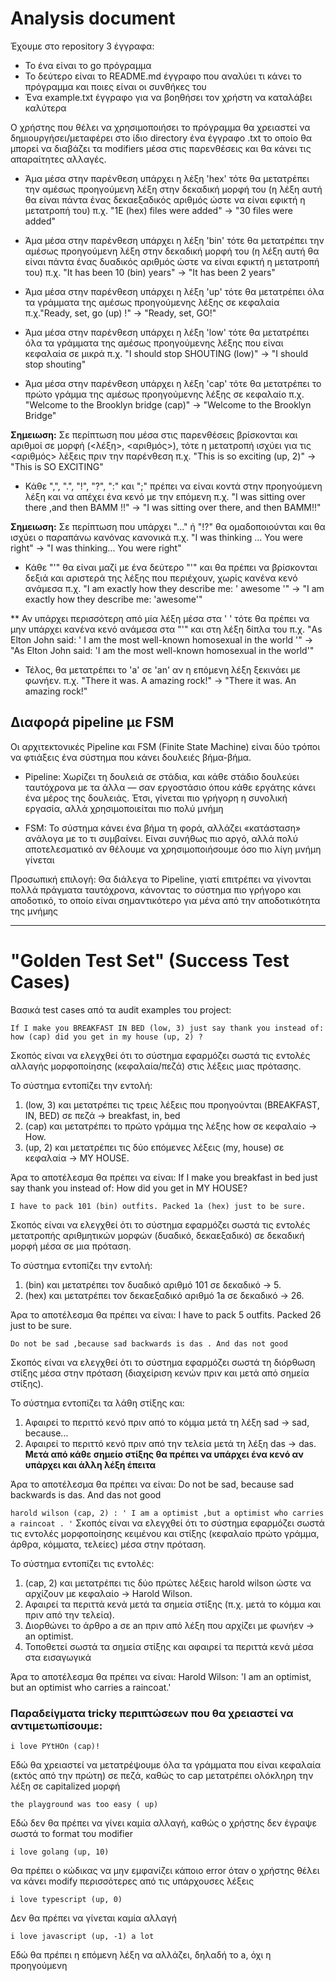 # Analysis document

Έχουμε στο repository 3 έγγραφα:
- Το ένα είναι το go πρόγραμμα
- Το δεύτερο είναι το README.md έγγραφο που αναλύει τι κάνει το πρόγραμμα και ποιες
είναι οι συνθήκες του
- Ένα example.txt έγγραφο για να βοηθήσει τον χρήστη να καταλάβει καλύτερα

Ο χρήστης που θέλει να χρησιμοποιήσει το πρόγραμμα θα χρειαστεί να
δημιουργήσει/μεταφέρει στο ίδιο directory ένα
έγγραφο .txt το οποίο θα μπορεί να διαβάζει τα modifiers μέσα στις παρενθέσεις και θα
κάνει τις απαραίτητες αλλαγές.

- Άμα μέσα στην παρένθεση υπάρχει η λέξη 'hex' τότε θα μετατρέπει την αμέσως
προηγούμενη λέξη στην δεκαδική μορφή του (η λέξη αυτή θα είναι πάντα ένας δεκαεξαδικός
αριθμός ώστε να είναι εφικτή η μετατροπή του)
π.χ. "1E (hex) files were added" -> "30 files were added"

- Άμα μέσα στην παρένθεση υπάρχει η λέξη 'bin' τότε θα μετατρέπει την αμέσως
προηγούμενη λέξη στην δεκαδική μορφή του (η λέξη αυτή θα είναι πάντα ένας δυαδικός αριθμός ώστε να είναι εφικτή η μετατροπή του)
π.χ. "It has been 10 (bin) years" -> "It has been 2 years"

- Άμα μέσα στην παρένθεση υπάρχει η λέξη 'up' τότε θα μετατρέπει όλα τα γράμματα της
αμέσως προηγούμενης λέξης σε κεφαλαία
π.χ."Ready, set, go (up) !" -> "Ready, set, GO!"

- Άμα μέσα στην παρένθεση υπάρχει η λέξη 'low' τότε θα μετατρέπει όλα τα γράμματα της
αμέσως προηγούμενης λέξης που είναι κεφαλαία σε μικρά
π.χ. "I should stop SHOUTING (low)" -> "I should stop shouting"

- Άμα μέσα στην παρένθεση υπάρχει η λέξη 'cap' τότε θα μετατρέπει το πρώτο γράμμα της
αμέσως προηγούμενης λέξης σε κεφαλαίο
π.χ. "Welcome to the Brooklyn bridge (cap)" -> "Welcome to the Brooklyn Bridge"

**Σημειωση:** Σε περίπτωση που μέσα στις παρενθέσεις βρίσκονται και αριθμοί σε
μορφή (<λέξη>, <αριθμός>), τότε η μετατροπή ισχύει για τις <αριθμός> λέξεις
πριν την παρένθεση
π.χ. "This is so exciting (up, 2)" -> "This is SO EXCITING"

- Κάθε ",", ".", "!", "?", ":" και ";" πρέπει να είναι κοντά στην προηγούμενη λέξη και
να απέχει ένα κενό με την επόμενη
π.χ. "I was sitting over there ,and then BAMM !!" -> "I was sitting over there, and then BAMM!!"

**Σημειωση:** Σε περίπτωση που υπάρχει "..." ή "!?" θα ομαδοποιούνται και θα ισχύει ο παραπάνω
κανόνας κανονικά
π.χ. "I was thinking ... You were right" -> "I was thinking... You were right"

- Κάθε "'" θα είναι μαζί με ένα δεύτερο "'" και θα πρέπει να βρίσκονται δεξιά και αριστερά
της λέξης που περιέχουν, χωρίς κανένα κενό ανάμεσα
π.χ. "I am exactly how they describe me: ' awesome '" -> "I am exactly how they describe me: 'awesome'"

** Αν υπάρχει περισσότερη από μία λέξη μέσα στα ' ' τότε θα πρέπει να μην υπάρχει κανένα
κενό ανάμεσα στα "'" και στη λέξη δίπλα του
π.χ. "As Elton John said: ' I am the most well-known homosexual in the world '" -> "As Elton John said: 'I am the most well-known homosexual in the world'"

- Τέλος, θα μετατρέπει το 'a' σε 'an' αν η επόμενη λέξη ξεκινάει με φωνήεν.
π.χ. "There it was. A amazing rock!" -> "There it was. An amazing rock!"

## Διαφορά pipeline με FSM

Οι αρχιτεκτονικές Pipeline και FSM (Finite State Machine) είναι δύο τρόποι να φτιάξεις ένα σύστημα που κάνει δουλειές βήμα-βήμα.

- Pipeline: Χωρίζει τη δουλειά σε στάδια, και κάθε στάδιο δουλεύει ταυτόχρονα με τα άλλα — σαν εργοστάσιο όπου κάθε εργάτης κάνει ένα μέρος της δουλειάς.
Έτσι, γίνεται πιο γρήγορη η συνολική εργασία, αλλά χρησιμοποιείται πιο πολύ μνήμη

- FSM: Το σύστημα κάνει ένα βήμα τη φορά, αλλάζει «κατάσταση» ανάλογα με το τι συμβαίνει. Είναι συνήθως πιο αργό, αλλά πολύ αποτελεσματικό αν θέλουμε να
χρησιμοποιήσουμε όσο πιο λίγη μνήμη γίνεται

Προσωπική επιλογή: Θα διάλεγα το Pipeline, γιατί επιτρέπει να γίνονται πολλά πράγματα ταυτόχρονα, κάνοντας το σύστημα πιο γρήγορο και αποδοτικό, το οποίο είναι
σημαντικότερο για μένα από την αποδοτικότητα της μνήμης

---------------------------------------------------------------------------------------------------------------------------------------------------------------------

# "Golden Test Set" (Success Test Cases)

Βασικά test cases από τα audit examples του project:

```If I make you BREAKFAST IN BED (low, 3) just say thank you instead of: how (cap) did you get in my house (up, 2) ?```

Σκοπός είναι να ελεγχθεί ότι το σύστημα εφαρμόζει σωστά τις εντολές αλλαγής μορφοποίησης (κεφαλαία/πεζά)
στις λέξεις μιας πρότασης.

Το σύστημα εντοπίζει την εντολή:
1) (low, 3) και μετατρέπει τις τρεις λέξεις που προηγούνται (BREAKFAST, IN, BED) σε πεζά -> breakfast, in, bed
2) (cap) και μετατρέπει το πρώτο γράμμα της λέξης how σε κεφαλαίο -> How.
3) (up, 2) και μετατρέπει τις δύο επόμενες λέξεις (my, house) σε κεφαλαία -> MY HOUSE.

Άρα το αποτέλεσμα θα πρέπει να είναι:
If I make you breakfast in bed just say thank you instead of: How did you get in MY HOUSE?

```I have to pack 101 (bin) outfits. Packed 1a (hex) just to be sure.```

Σκοπός είναι να ελεγχθεί ότι το σύστημα εφαρμόζει σωστά τις εντολές μετατροπής
αριθμητικών μορφών (δυαδικό, δεκαεξαδικό) σε δεκαδική μορφή μέσα σε μια πρόταση.

Το σύστημα εντοπίζει την εντολή:
1) (bin) και μετατρέπει τον δυαδικό αριθμό 101 σε δεκαδικό → 5.
2) (hex) και μετατρέπει τον δεκαεξαδικό αριθμό 1a σε δεκαδικό → 26.

Άρα το αποτέλεσμα θα πρέπει να είναι:
I have to pack 5 outfits. Packed 26 just to be sure.

```Do not be sad ,because sad backwards is das . And das not good```

Σκοπός είναι να ελεγχθεί ότι το σύστημα εφαρμόζει σωστά τη διόρθωση στίξης μέσα
στην πρόταση (διαχείριση κενών πριν και μετά από σημεία στίξης).

Το σύστημα εντοπίζει τα λάθη στίξης και:
1) Αφαιρεί το περιττό κενό πριν από το κόμμα μετά τη λέξη sad → sad, because...
2) Αφαιρεί το περιττό κενό πριν από την τελεία μετά τη λέξη das → das.
**Μετά από κάθε σημείο στίξης θα πρέπει να υπάρχει ένα κενό αν υπάρχει και άλλη λέξη έπειτα**

Άρα το αποτέλεσμα θα πρέπει να είναι:
Do not be sad, because sad backwards is das. And das not good

```harold wilson (cap, 2) : ' I am a optimist ,but a optimist who carries a raincoat . '```
Σκοπός είναι να ελεγχθεί ότι το σύστημα εφαρμόζει σωστά τις εντολές μορφοποίησης κειμένου
και στίξης (κεφαλαίο πρώτο γράμμα, άρθρα, κόμματα, τελείες) μέσα στην πρόταση.

Το σύστημα εντοπίζει τις εντολές:
1) (cap, 2) και μετατρέπει τις δύο πρώτες λέξεις harold wilson ώστε να αρχίζουν με κεφαλαίο → Harold Wilson.
2) Αφαιρεί τα περιττά κενά μετά τα σημεία στίξης (π.χ. μετά το κόμμα και πριν από την τελεία).
3) Διορθώνει το άρθρο a σε an πριν από λέξη που αρχίζει με φωνήεν → an optimist.
4) Τοποθετεί σωστά τα σημεία στίξης και αφαιρεί τα περιττά κενά μέσα στα εισαγωγικά

Άρα το αποτέλεσμα θα πρέπει να είναι:
Harold Wilson: 'I am an optimist, but an optimist who carries a raincoat.'

### Παραδείγματα tricky περιπτώσεων που θα χρειαστεί να αντιμετωπίσουμε:

```i love PYtHOn (cap)!```

Εδώ θα χρειαστεί να μετατρέψουμε όλα τα γράμματα που είναι κεφαλαία (εκτός από την πρώτη)
σε πεζά, καθώς το cap μετατρέπει ολόκληρη την λέξη σε capitalized μορφή

```the playground was too easy ( up)```

Εδώ δεν θα πρέπει να γίνει καμία αλλαγή, καθώς ο χρήστης δεν έγραψε σωστά το format του modifier

```i love golang (up, 10)```

Θα πρέπει ο κώδικας να μην εμφανίζει κάποιο error όταν ο χρήστης θέλει να κάνει modify
περισσότερες από τις υπάρχουσες λέξεις

```i love typescript (up, 0)```

Δεν θα πρέπει να γίνεται καμία αλλαγή

```i love javascript (up, -1) a lot```

Εδώ θα πρέπει η επόμενη λέξη να αλλάζει, δηλαδή το a, όχι η προηγούμενη
